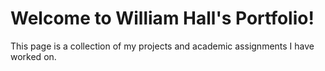 # Welcome to William Hall's Portfolio!

This page is a collection of my projects and academic assignments I have worked on.
